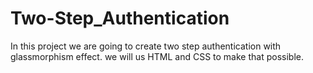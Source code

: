 # Two-Step_Authentication
In this project we are going to create two step authentication with glassmorphism effect. we will us HTML and CSS to make that possible.
